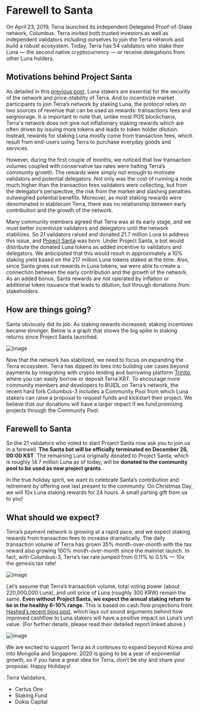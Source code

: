 # Farewell to Santa

On April 23, 2019, Terra launched its independent Delegated Proof-of-Stake network, Columbus. Terra invited both trusted investors as well as independent validators including ourselves to join the Terra network and build a robust ecosystem. Today, Terra has 54 validators who stake their Luna — the second native cryptocurrency — or receive delegations from other Luna holders.

## Motivations behind Project Santa

As detailed in this [previous post](https://medium.com/terra-money/introducing-the-new-terra-protocol-ed4a8fbefe4c), Luna stakers are essential for the security of the network and price-stability of Terra. And to incentivize market participants to join Terra’s network by staking Luna, the protocol relies on two sources of revenue that can be used as rewards: transactions fees and seigniorage. It is important to note that, unlike most POS blockchains, Terra's network does not give out inflationary staking rewards which are often driven by issuing more tokens and leads to token holder dilution. Instead, rewards for staking Luna mostly come from transaction fees, which result from end-users using Terra to purchase everyday goods and services.

However, during the first couple of months, we noticed that low transaction volumes coupled with conservative tax rates were halting Terra’s community growth. The rewards were simply not enough to motivate validators and potential delegators. Not only was the cost of running a node much higher than the transaction fees validators were collecting, but from the delegator’s perspective, the risk from the market and slashing penalties outweighed potential benefits. Moreover, as most staking rewards were denominated in stablecoin Terra, there was no relationship between early contribution and the growth of the network.

Many community members agreed that Terra was at its early stage, and we must better incentivize validators and delegators until the network stabilizes. So 21 validators raised and donated 21.7 million Luna to address this issue, and [Project Santa](https://medium.com/terra-money/project-santa-community-initiative-b8ab6c4d79be) was born. Under Project Santa, a bot would distribute the donated Luna tokens as added incentive to validators and delegators. We anticipated that this would result in approximately a 10% staking yield based on the 217 million Luna tokens staked at the time. Also, since Santa gives out rewards in Luna tokens, we were able to create a connection between the early contribution and the growth of the network. As an added bonus, Santa rewards are not operated by inflation or additional token issuance that leads to dilution, but through donations from stakeholders.

## How are things going?

Santa obviously did its job. As staking rewards increased, staking incentives became stronger. Below is a graph that shows the big spike in staking returns since Project Santa launched.

![image](https://user-images.githubusercontent.com/859697/71129115-03085700-21ef-11ea-82a9-b60a9a165163.png)

Now that the network has stabilized, we need to focus on expanding the Terra ecosystem. Terra has dipped its toes into building use cases beyond payments by integrating with crypto lending and borrowing platform [Trinito](https://trinito.io/pool), where you can easily borrow or deposit Terra KRT. To encourage more community members and developers to BUIDL on Terra’s network, the recent hard fork Columbus-3 includes a Community Pool from which Luna stakers can raise a proposal to request funds and kickstart their project. We believe that our donations will have a larger impact if we fund promising projects through the Community Pool.

## Farewell to Santa

So the 21 validators who voted to start Project Santa now ask you to join us in a farewell. **The Santa bot will be officially terminated on December 26, 00:00 KST**. The remaining Luna originally donated to Project Santa, which is roughly 14.7 million Luna as of today, will be **donated to the community pool to be used as new project grants**.

In the true holiday spirit, we want to celebrate Santa’s contribution and retirement by offering one last present to the community. On Christmas Day, we will 10x Luna staking rewards for 24 hours. A small parting gift from us to you!

## What should we expect?

Terra’s payment network is growing at a rapid pace, and we expect staking rewards from transaction fees to increase dramatically. The daily transaction volume of Terra has grown 35% month-over-month with the tax reward also growing 100% month-over-month since the mainnet launch. In fact, with Columbus-3, Terra’s tax rate jumped from 0.11% to 0.5% — 10x the genesis tax rate!

![image](https://user-images.githubusercontent.com/859697/71129240-4f539700-21ef-11ea-88ee-782313d48fe5.png)

Let’s assume that Terra’s transaction volume, total voting power (about 220,000,000 Luna), and unit price of Luna (roughly 300 KRW) remain the same. **Even without Project Santa, we expect the annual staking return to be in the healthy 6-10% range.** This is based on cash flow projections from [Hashed’s recent blog post](https://medium.com/hashed-official/capitalizing-on-terras-growth-a-valuation-framework-for-luna-f7d2e4b750f8), which lays out sound arguments behind how improved cashflow to Luna stakers will have a positive impact on Luna’s unit value. (For further details, please read their detailed report linked above.)

![image](https://user-images.githubusercontent.com/859697/71129296-6befcf00-21ef-11ea-8ebb-288fb3077f54.png)

We are excited to support Terra as it continues to expand beyond Korea and into Mongolia and Singapore. 2020 is going to be a year of exponential growth, so if you have a great idea for Terra, don’t be shy and share your proposal. Happy Holidays!

Terra Validators,

- Certus One
- Staking Fund
- Dokia Capital
